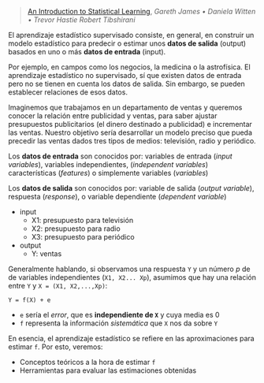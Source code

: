 > [An Introduction to Statistical Learning](http://faculty.marshall.usc.edu/gareth-james/ISL/), _Gareth James • Daniela Witten • Trevor Hastie Robert Tibshirani_

El aprendizaje estadístico supervisado consiste, en general, en construir un modelo estadístico para predecir o estimar unos **datos de salida** (output) basados en uno o más **datos de entrada** (input).

Por ejemplo, en campos como los negocios, la medicina o la astrofísica. El aprendizaje estadístico no supervisado, sí que existen datos de entrada pero no se tienen en cuenta los datos de salida. Sin embargo, se pueden establecer relaciones de esos datos.

Imaginemos que trabajamos en un departamento de ventas y queremos conocer la relación entre publicidad y ventas, para saber ajustar presupuestos publicitarios (el dinero destinado a publicidad) e incrementar las ventas. Nuestro objetivo sería desarrollar un modelo preciso que pueda precedir las ventas dados tres tipos de medios: televisión, radio y periódico.

Los **datos de entrada** son conocidos por: variables de entrada (_input variables_), variables independientes, (_independent variables_) características (_features_) o simplemente variables (_variables_)

Los **datos de salida** son conocidos por: variable de salida (_output variable_), respuesta (_response_), o variable dependiente (_dependent variable_)

* input
    * X1: presupuesto para televisión
    * X2: presupuesto para radio
    * X3: presupuesto para periódico
* output
    * Y: ventas

Generalmente hablando, si observamos una respuesta `Y` y un número _p_ de de variables independientes (`X1, X2... Xp`), asumimos que hay una relación entre `Y` y `X = (X1, X2,...,Xp)`:

```
Y = f(X) + e
```

* `e` sería el _error_, que es **independiente de `X`** y cuya media es 0
* `f` representa la información _sistemática_ que `X` nos da sobre `Y`

En esencia, el aprendizaje estadístico se refiere en las aproximaciones para estimar `f`. Por esto, veremos:

* Conceptos teóricos a la hora de estimar `f`
* Herramientas para evaluar las estimaciones obtenidas
